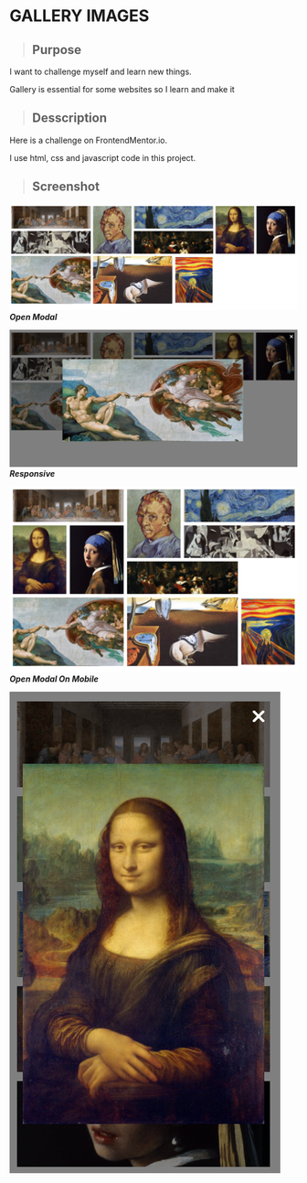 # GALLERY IMAGES
> ## Purpose
I want to challenge myself and learn new things. 

Gallery is essential for some websites so I learn and make it
> ## Desscription
Here is a challenge on FrontendMentor.io. 

I use html, css and javascript code in this project.

> ## Screenshot
![screnshot](./screenshot.PNG)
***Open Modal***

![screnshot](./screenshot-2.PNG)
***Responsive***

![screnshot](./screenshot-3.PNG)
***Open Modal On Mobile***

![screnshot](./screenshot-4.PNG)
